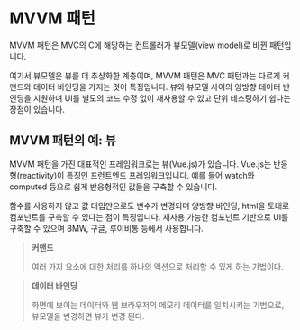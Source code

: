 # MVVM 패턴

MVVM 패턴은 MVC의 C에 해당하는 컨트롤러가 뷰모델(view model)로 바뀐 패턴입니다.

여기서 뷰모델은 뷰를 더 추상화한 계층이며, MVVM 패턴은 MVC 패턴과는 다르게 커맨드와 데이터 바인딩을 가지는 것이 특징입니다. 뷰와 뷰모델 사이의 양방향 데이터 반인딩을 지원하며 UI를 별도의 코드 수정 없이 재사용할 수 있고 단위 테스팅하기 쉽다는 장점이 있습니다.

## MVVM 패턴의 예: 뷰

MVVM 패턴을 가진 대표적인 프레임워크로는 뷰(Vue.js)가 있습니다. Vue.js는 반응형(reactivity)이 특징인 프런트엔드 프레임워크입니다. 예를 들어 watch와 computed 등으로 쉽게 반응형적인 값들을 구축할 수 있습니다.

함수를 사용하지 않고 값 대입만으로도 변수가 변경되며 양방향 바인딩, html을 토대로 컴포넌트를 구축할 수 있다는 점이 특징입니다. 재사용 가능한 컴포넌트 기반으로 UI를 구축할 수 있으며 BMW, 구글, 루이비통 등에서 사용합니다.

> **커맨드**
>
> 여러 가지 요소에 대한 처리를 하나의 액션으로 처리할 수 있게 하는 기법이다.

> **데이터 바인딩**
>
> 화면에 보이는 데이터와 웹 브라우저의 메모리 데이터를 일치시키는 기법으로, 뷰모델을 변경하면 뷰가 변경 된다.